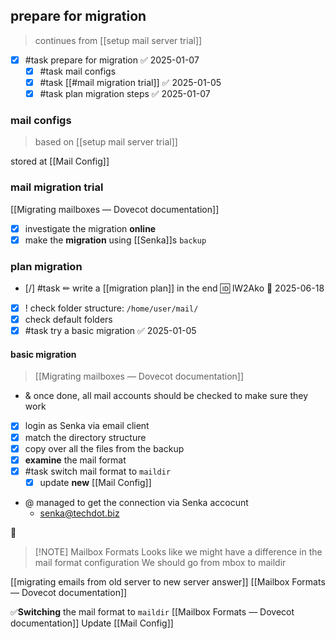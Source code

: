 ## prepare for migration
> continues from [[setup mail server trial]]

- [x] #task prepare for migration ✅ 2025-01-07
	- [x] #task mail configs
	- [x] #task [[#mail migration trial]] ✅ 2025-01-05
	- [x] #task plan migration steps ✅ 2025-01-07

### mail configs
> based on [[setup mail server trial]]

stored at [[Mail Config]]

### mail migration trial
[[Migrating mailboxes — Dovecot documentation]]
- [x] investigate the migration **online**
- [x] make the **migration** using [[Senka]]s `backup`
### plan migration
- [/] #task ✏ write a [[migration plan]] in the end 🆔 lW2Ako 📅 2025-06-18
- [x] ! check folder structure: `/home/user/mail/`
- [x] check default folders
- [x] #task try a basic migration ✅ 2025-01-05
#### basic migration
> [[Migrating mailboxes — Dovecot documentation]]

- & once done, all mail accounts should be checked to make sure they work 
- [x] login as Senka via email client
- [x] match the directory structure
- [x] copy over all the files from the backup
- [x] **examine** the mail format
- [x] #task switch mail format to `maildir`
	- [x] update **new** [[Mail Config]]
	
- @ managed to get the connection via Senka accocunt
	-  senka@techdot.biz

📧
> [!NOTE] Mailbox Formats
> Looks like we might have a difference in the mail format configuration
> We should go from mbox to maildir

[[migrating emails from old server to new server answer]]
[[Mailbox Formats — Dovecot documentation]]

✅**Switching** the mail format to `maildir` [[Mailbox Formats — Dovecot documentation]]
	Update [[Mail Config]]
